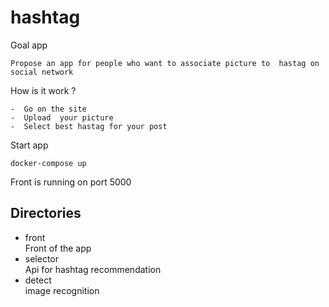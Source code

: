 # hashtag

Goal app

    Propose an app for people who want to associate picture to  hastag on social network
    
How is it work ?

    -  Go on the site  
    -  Upload  your picture
    -  Select best hastag for your post
    
Start app

    docker-compose up

Front is running on port 5000

## Directories

- front  
    Front of the app
- selector  
    Api for hashtag recommendation
- detect  
    image recognition
